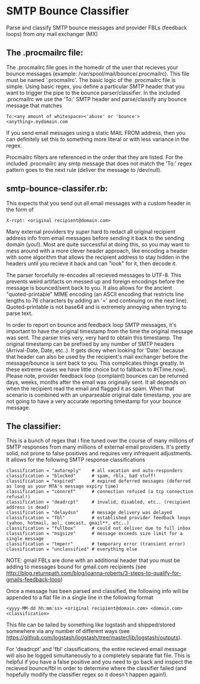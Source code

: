 SMTP Bounce Classifier
======================

Parse and classify SMTP bounce messages and provider FBLs (feedback loops) from *any* mail exchanger (MX)

The .procmailrc file:
---------------------
The .procmailrc file goes in the homedir of the user that recieves your bounce messages (example: /var/spool/mail/bounce/.procmailrc). This file must be named '.procmailrc'. The basic logic of the .procmailrc file is simple. Using basic regex, you define a particular SMTP header that you want to trigger the pipe to the bounce parser/classifier. In the included .procmailrc we use the 'To:' SMTP header and parse/classify any bounce message that matches

    To:<any amount of whitespace><'abuse' or 'bounce'><anything>.mydomain.com

 If you send email messages using a static MAIL FROM address, then you can definitely set this to something more literal or with less variance in the regex. 

Procmailrc filters are referenced in the order that they are listed. For the included .procmailrc any smtp message that does not match the 'To:' regex pattern goes to the next rule (deliver the message to /dev/null).

smtp-bounce-classifer.rb:
-------------------------
This expects that you send out all email messages with a custom header in the form of

    X-rcpt: <original recipient@domain.com>

Many external providers try *super* hard to redact all original recipient address info from email messages before sending it back to the sending domain (you!). Most are quite successful at doing this, so you may want to mess around with a more clever header approach, like encoding a header with some algorithm that allows the recipient address to stay hidden in the headers until you recieve it back and can "look" for it, then decode it.

The parser forcefully re-encodes all recieved messages to UTF-8. This prevents weird artifacts on messed up and foreign encodings before the message is bounced/sent back to you. It also allows for the ancient "quoted-printable" MIME encoding (an ASCII encoding that restricts line lengths to 76 characters by adding an '=' and continuing on the next line). Quoted-printable is not base64 and is extremely annoying when trying to parse text.

In order to report on bounce and feedback loop SMTP messages, it's important to have the original timestamp from the time the original message was sent. The parser tries very, very hard to obtain this timestamp. The original timestamp can be prefixed by any number of SMTP headers (Arrival-Date, Date, etc..). It gets dicey when looking for 'Date:' because that header can also be used by the recipient's mail exchanger before the message/bounce is sent back to you. This complicates things greatly. In these extreme cases we have little choice but to fallback to #{Time.now}. Please note, provider feedback loop (complaint) bounces can be returned days, weeks, months after the email was originally sent. It all depends on when the recipient read the email and flagged it as spam. When that scenario is combined with an unparseable original date timestamp, you are not going to have a very accurate reporting timestamp for your bounce message.

The classifier:
---------------
This is a bunch of regex that i fine tuned over the course of many millions of SMTP responses from many millions of external email providers. It's pretty solid, not prone to false positives and requires very infrequent adjustments. It allows for the following SMTP response classifications

    classification = "autoreply"    # all vacation and auto-responders
    classification = "blocked"      # spam, rbls, bad stuff!
    classification = "expired"      # expired deferred messages (deferred as long as your MTA's message expiry time)
    classification = "connref"      # connection refused (a tcp connection refusal!)
    classification = "deadrcpt"     # invalid, disabled, etc.. (recipient address is dead)
    classification = "delaydsn"     # message delivery was delayed
    classification = "fbl"          # established provider feedback loops (yahoo, hotmail, aol, comcast, gmail**, etc..)
    classification = "fullbox"      # could not deliver due to full inbox
    classification = "msgsize"      # message exceeds size limit for a single message
    classification = "tmperr"       # temporary error (transient error)
    classification = "unclassified" # everything else

NOTE: gmail FBLs are done with an additional header that you must be adding to messages bound for gmail.com recipients (see http://blog.returnpath.com/blog/joanna-roberts/3-steps-to-qualify-for-gmails-feedback-loop)

Once a message has been parsed and classified, the following info will be appended to a flat file in a single line in the following format

    <yyyy-MM-dd hh:mm:ss> <original recipient@domain.com> <domain.com> <classification>

This file can be tailed by something like logstash and shipped/stored somewhere via any number of different ways (see https://github.com/logstash/logstash/tree/master/lib/logstash/outputs).

For 'deadrcpt' and 'fbl' classifications, the entire recieved email message will also be logged simultaneously to a completely separate flat file. This is helpful if you have a false positive and you need to go back and inspect the recieved bounce/fbl in order to determine where the classifier failed (and hopefully modify the classifier regex so it doesn't happen again!).

